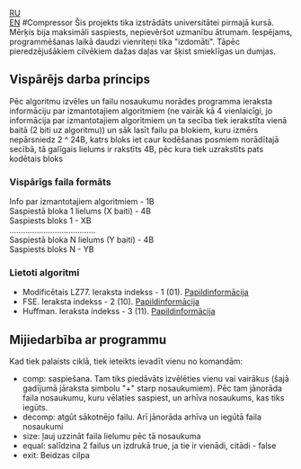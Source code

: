 [RU](./README_RU.md)    
[EN](./README.md)
#Compressor
Šis projekts tika izstrādāts universitātei pirmajā kursā. Mērķis bija maksimāli saspiests, nepievēršot uzmanību ātrumam. Iespējams, programmēšanas laikā daudzi vienriteņi tika "izdomāti". Tāpēc pieredzējušākiem cilvēkiem dažas daļas var šķist smieklīgas un dumjas.

## Vispārējs darba princips
Pēc algoritmu izvēles un failu nosaukumu norādes programma ieraksta informāciju par izmantotajiem algoritmiem (ne vairāk kā 4 vienlaicīgi, jo informācija par izmantotajiem algoritmiem un ta secība tiek ierakstīta vienā baitā (2 biti uz algoritmu)) un sāk lasīt failu pa blokiem, kuru izmērs nepārsniedz 2 ^ 24B, katrs bloks iet caur kodēšanas posmiem norādītajā secībā, tā galīgais lielums ir rakstīts 4B,
pēc kura tiek uzrakstīts pats kodētais bloks

### Vispārīgs faila formāts
Info par izmantotajiem algoritmiem - 1B <br>
Saspiestā bloka 1 lielums (X baiti) - 4B <br>
Saspiests bloks 1 - XB <br>
...................................... <br>
Saspiestā bloka N lielums (Y baiti) - 4B <br>
Saspiests bloks N - YB <br>

### Lietoti algoritmi
- Modificētais LZ77. Ieraksta indekss - 1 (01). [Papildinformācija](./docs/LZ.md)
- FSE. Ieraksta indekss - 2 (10). [Papildinformācija](./docs/FSE_LV.md)
- Huffman. Ieraksta indekss - 3 (11). [Papildinformācija](./docs/HUFFMAN_LV.md)

## Mijiedarbība ar programmu
Kad tiek palaists ciklā, tiek ieteikts ievadīt vienu no komandām:
- comp: saspiešana. Tam tiks piedāvāts izvēlēties vienu vai vairākus (šajā gadījumā jāraksta simbolu "+" starp nosaukumiem). Pēc tam jānorāda faila nosaukumu, kuru vēlaties saspiest, un arhīva nosaukums, kas tiks iegūts.
- decomp: atgūt sākotnējo failu. Arī jānorāda arhīva un iegūtā faila nosaukumi
- size: ļauj uzzināt faila lielumu pēc tā nosaukuma
- equal: salīdzina 2 failus un izdrukā true, ja tie ir vienādi, citādi - false
- exit: Beidzas cilpa